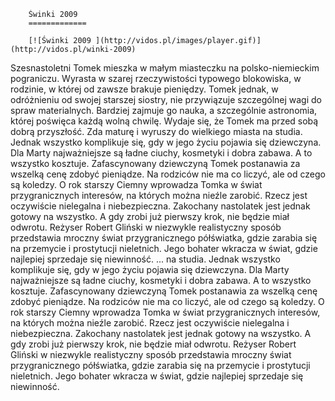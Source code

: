 
        Świnki 2009 
        =============
        
        [![Świnki 2009 ](http://vidos.pl/images/player.gif)](http://vidos.pl/winki-2009)
        
        
 Szesnastoletni Tomek mieszka w małym miasteczku na polsko-niemieckim pograniczu. Wyrasta w szarej rzeczywistości typowego blokowiska, w rodzinie, w której od zawsze brakuje pieniędzy. Tomek jednak, w odróżnieniu od swojej starszej siostry, nie przywiązuje szczególnej wagi do spraw materialnych. Bardziej zajmuje go nauka, a szczególnie astronomia, której poświęca każdą wolną chwilę. Wydaje się, że Tomek ma przed sobą dobrą przyszłość. Zda maturę i wyruszy do wielkiego miasta na studia. Jednak wszystko komplikuje się, gdy w jego życiu pojawia się dziewczyna. Dla Marty najważniejsze są ładne ciuchy, kosmetyki i dobra zabawa. A to wszystko kosztuje. Zafascynowany dziewczyną Tomek postanawia za wszelką cenę zdobyć pieniądze. Na rodziców nie ma co liczyć, ale od czego są koledzy. O rok starszy Ciemny wprowadza Tomka w świat przygranicznych interesów, na których można nieźle zarobić. Rzecz jest oczywiście nielegalna i niebezpieczna. Zakochany nastolatek jest jednak gotowy na wszystko. A gdy zrobi już pierwszy krok, nie będzie miał odwrotu. Reżyser Robert Gliński w niezwykle realistyczny sposób przedstawia mroczny świat przygranicznego półświatka, gdzie zarabia się na przemycie i prostytucji nieletnich. Jego bohater wkracza w świat, gdzie najlepiej sprzedaje się niewinność.  ... na studia. Jednak wszystko komplikuje się, gdy w jego życiu pojawia się dziewczyna. Dla Marty najważniejsze są ładne ciuchy, kosmetyki i dobra zabawa. A to wszystko kosztuje. Zafascynowany dziewczyną Tomek postanawia za wszelką cenę zdobyć pieniądze. Na rodziców nie ma co liczyć, ale od czego są koledzy. O rok starszy Ciemny wprowadza Tomka w świat przygranicznych interesów, na których można nieźle zarobić. Rzecz jest oczywiście nielegalna i niebezpieczna. Zakochany nastolatek jest jednak gotowy na wszystko. A gdy zrobi już pierwszy krok, nie będzie miał odwrotu. Reżyser Robert Gliński w niezwykle realistyczny sposób przedstawia mroczny świat przygranicznego półświatka, gdzie zarabia się na przemycie i prostytucji nieletnich. Jego bohater wkracza w świat, gdzie najlepiej sprzedaje się niewinność.
    